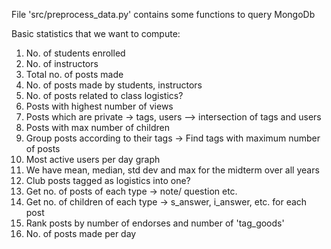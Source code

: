 File 'src/preprocess_data.py' contains some functions to query MongoDb


Basic statistics that we want to compute:

1. No. of students enrolled
2. No. of instructors
3. Total no. of posts made
4. No. of posts made by students, instructors
5. No. of posts related to class logistics?
6. Posts with highest number of views
7. Posts which are private -> tags, users  --> intersection of tags and users
8. Posts with max number of children
9. Group posts according to their tags -> Find tags with maximum number of posts
10. Most active users per day graph 
11. We have mean, median, std dev and max for the midterm over all years
12. Club posts tagged as logistics into one?
13. Get no. of posts of each type -> note/ question etc.
14. Get no. of children of each type -> s_answer, i_answer, etc. for each post
15. Rank posts by number of endorses and number of 'tag_goods'
16. No. of posts made per day